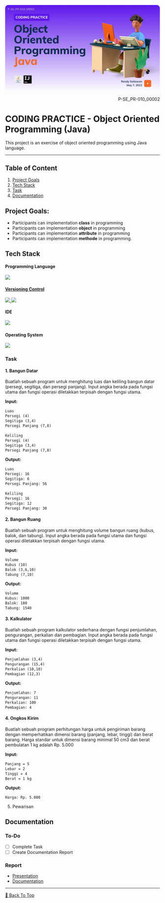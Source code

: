 <kbd>
    <img align="center" width="auto" height="auto" style="border-radius: 10px" src="assets/content/banner/P-SE_PR-010_00002-A_1-COVER.jpg"/>
</kbd>

<p align="right">P-SE_PR-010_00002</p>

# CODING PRACTICE - Object Oriented Programming (Java)
This project is an exercise of object oriented programming using Java language.

---

## Table of Content
1. [Project Goals](#project-goals)
2. [Tech Stack](#tech-stack)
3. [Task](#task)
4. [Documentation](#documentation)

<!-- ## Project Instruction
 -->

## Project Goals:
- Participants can implementation **class** in programming
- Participants can implementation **object** in programming
- Participants can implementation **attribute** in programming
- Participants can implementation  **methode** in programming.

## Tech Stack
#### Programming Language
<p align="justify">
  <!--[Java]-->
    <a href="https://www.java.com/">
      <img src="https://img.shields.io/badge/-Java-272727?style=flat-square&logo=java&logoColor="/>
</p>    

#### Versioning Control
<p align="justify">    
  <!--[Git]-->
    <a href="https://git-scm.com/">
      <img src="https://img.shields.io/badge/-Git-272727?style=flat-square&logo=git&logoColor="/>
    </a>
  <!--[GitHub]-->
    <a href="https://github.com/">
      <img src="https://img.shields.io/badge/-GitHub-272727?style=flat-square&logo=github&logoColor="/>
    </a>    
</p>    

#### IDE
<p align="justify">    
  <!--[IntelliJ IDEA]-->
    <a href="https://www.jetbrains.com/idea/">
      <img src="https://img.shields.io/badge/-IntelliJ%20IDEA-272727?style=flat-square&logo=intelliJ-idea&logoColor="/>
    </a>

#### Operating System
<p align="justify">
    <!--[Fedora]-->
      <a href="https://getfedora.org/">
        <img src="https://img.shields.io/badge/-Fedora%20Linux-272727?style=flat-square&logo=fedora&logoColor="/>
      </a>
</p>

<!-- ## Workflow
 -->

### Task
#### 1. Bangun Datar
Buatlah sebuah program untuk menghitung luas dan keliling bangun datar (persegi, segitiga, dan persegi panjang). Input angka berada pada fungsi utama dan fungsi operasi diletakkan  terpisah dengan fungsi utama.

**Input:**

```
Luas
Persegi (4)
Segitiga (3,4)
Persegi Panjang (7,8)

Keliling
Persegi (4)
Segitiga (3,4)
Persegi Panjang (7,8)
```

**Output:**
```
Luas
Persegi: 16
Segitiga: 6
Persegi Panjang: 56

Keliling
Persegi: 16
Segitiga: 12
Persegi Panjang: 30
```

#### 2. Bangun Ruang
Buatlah sebuah program untuk menghitung volume bangun ruang (kubus, balok, dan tabung). Input angka berada pada fungsi utama dan fungsi operasi diletakkan  terpisah dengan fungsi utama.

**Input:**
```
Volume
Kubus (10)
Balok (3,6,10)
Tabung (7,10)
```

**Output:**
```
Volume
Kubus: 1000
Balok: 180
Tabung: 1540
```

#### 3. Kalkulator
Buatlah sebuah program kalkulator sederhana dengan fungsi penjumlahan, pengurangan, perkalian dan pembagian. Input angka berada pada fungsi utama dan fungsi operasi diletakkan terpisah dengan fungsi utama.

**Input:**
```
Penjumlahan (3,4)
Pengurangan (15,4)
Perkalian (10,10)
Pembagian (12,3)
```

**Output:**
```
Penjumlahan: 7
Pengurangan: 11
Perkalian: 100
Pembagian: 4
```

#### 4. Ongkos Kirim
Buatlah sebuah program perhitungan harga untuk pengiriman barang dengan memperhatikan dimensi barang (panjang, lebar, tinggi) dan berat barang. Harga standar untuk dimensi barang minimal 50 cm3 dan berat pembulatan 1 kg adalah Rp. 5.000

**Input:**
```
Panjang = 5
Lebar = 2
Tinggi = 4
Berat = 1 kg
```

**Output:**
```
Harga: Rp. 5.000
```

5. Pewarisan

## Documentation
### To-Do
<!-- - [ ] Complete Workflow -->
- [ ] Complete Task
- [ ] Create Documentation Report

### Report
- [Presentation]()
- [Documentation]()


---

[🔼 Back To Top](#coding-practice---object-oriented-programming-java)